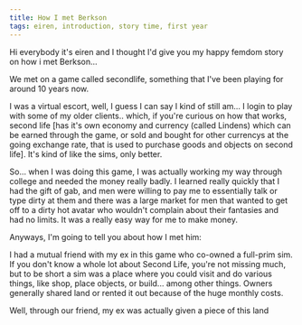```yaml
---
title: How I met Berkson
tags: eiren, introduction, story time, first year
---
```


Hi everybody it's eiren and I thought I'd give you my happy femdom story on how i met Berkson...

We met on a game called secondlife, something that I've been playing for around 10 years now.

I was a virtual escort, well, I guess I can say I kind of still am... I login to play with some of my older clients.. which, if you're curious on how that works, second life [has it's own economy and currency (called Lindens) which can be earned through the game, or sold and bought for other currencys at the going exchange rate, that is used to purchase goods and objects on second life].  It's kind of like the sims, only better.

So... when I was doing this game, I was actually working my way through college and needed the money really badly.  I learned really quickly that I had the gift of gab, and men were willing to pay me to essentially talk or type dirty at them and there was a large market for men that wanted to get off to a dirty hot avatar who wouldn't complain about their fantasies and had no limits.  It was a really easy way for me to make money.

Anyways, I'm going to tell you about how I met him:

I had a mutual friend with my ex in this game who co-owned a full-prim sim.  If you don't know a whole lot about Second Life, you're not missing much, but to be short a sim was a place where you could visit and do various things, like shop, place objects, or build... among other things.  Owners generally shared land or rented it out because of the huge monthly costs.

Well, through our friend, my ex was actually given a piece of this land
